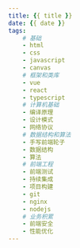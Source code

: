 ```yaml
---
title: {{ title }}
date: {{ date }}
tags:
    # 基础
    - html
    - css
    - javascript
    - canvas
    # 框架和类库
    - vue
    - react
    - typescript
    # 计算机基础
    - 编译原理
    - 设计模式
    - 网络协议
    # 数据结构和算法
    - 手写前端轮子
    - 数据结构
    - 算法
    # 前端工程
    - 前端测试
    - 持续集成
    - 项目构建
    - git
    - nginx
    - nodejs
    # 业务积累
    - 前端安全
    - 性能优化
---
```

